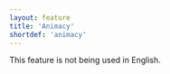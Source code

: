 ```yaml
---
layout: feature
title: 'Animacy'
shortdef: 'animacy'
---
```


This feature is not being used in English.
